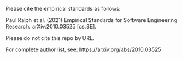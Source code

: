 Please cite the empirical standards as follows:

Paul Ralph et al. (2021) Empirical Standards for Software Engineering Research. arXiv:2010.03525 [cs.SE]. 

Please do not cite this repo by URL.

For complete author list, see: https://arxiv.org/abs/2010.03525
